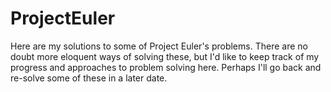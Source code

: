 # ProjectEuler
Here are my solutions to some of Project Euler's problems.  There are no doubt more eloquent ways of solving these, but I'd like to keep track of my progress and approaches to problem solving here.  Perhaps I'll go back and re-solve some of these in a later date.
